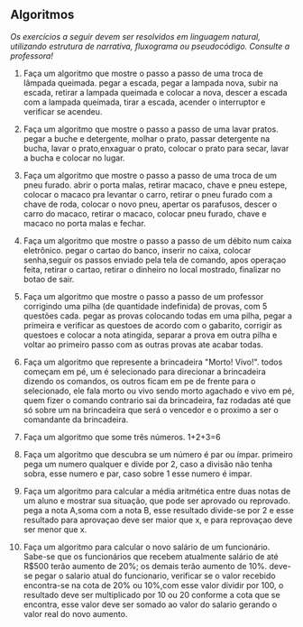 ## Algoritmos

_Os exercícios a seguir devem ser resolvidos em linguagem natural, utilizando estrutura de narrativa, fluxograma ou pseudocódigo. Consulte a professora!_

1. Faça um algoritmo que mostre o passo a passo de uma troca de lâmpada queimada.
pegar a escada, pegar a lampada nova, subir na escada, retirar a lampada queimada e colocar a nova, descer a escada com a lampada queimada, tirar a escada, acender o interruptor e verificar se acendeu.

2. Faça um algoritmo que mostre o passo a passo de uma lavar pratos.
pegar a buche e detergente, molhar o prato, passar detergente na bucha, lavar o prato,enxaguar o prato, colocar o prato para secar, lavar a bucha e colocar no lugar.

3. Faça um algoritmo que mostre o passo a passo de uma troca de um pneu furado.
abrir o porta malas, retirar macaco, chave e pneu estepe, colocar o macaco pra levantar o carro, retirar o pneu furado com a chave de roda, colocar o novo pneu, apertar os parafusos, descer o carro do macaco, retirar o macaco, colocar pneu furado, chave e macaco no porta malas e fechar.

4. Faça um algoritmo que mostre o passo a passo de um débito num caixa eletrônico.
pegar o cartao do banco, inserir no caixa, colocar senha,seguir os passos enviado pela tela de comando, apos operaçao feita, retirar o cartao, retirar o dinheiro no local mostrado, finalizar no botao de sair.

5. Faça um algoritmo que mostre o passo a passo de um professor corrigindo uma pilha (de quantidade indefinida) de provas, com 5 questões cada.
pegar as provas colocando todas em uma pilha, pegar a primeira e verificar as questoes de acordo com o gabarito, corrigir as questoes e colocar a nota atingida, separar a prova em outra pilha e voltar ao primeiro passo com as outras provas ate acabar todas.

6. Faça um algoritmo que represente a brincadeira "Morto! Vivo!".
todos começam em pé, um é selecionado para direcionar a brincadeira dizendo os comandos, os outros ficam em pe de frente para o selecionado, ele fala morto ou vivo sendo morto agachado e vivo em pé, quem fizer o comando contrario sai da brincadeira, faz rodadas até que só sobre um na brincadeira que será o vencedor e o proximo a ser o comandante da brincadeira.

7. Faça um algoritmo que some três números.
1+2+3=6

8. Faça um algoritmo que descubra se um número é par ou ímpar.
primeiro pega um numero qualquer e divide por 2, caso a divisão não tenha sobra, esse numero e par, caso sobre 1 esse numero é impar.

9. Faça um algoritmo para calcular a média aritmética entre duas notas de um aluno e mostrar sua situação, que pode ser aprovado ou reprovado.
pega a nota A,soma com a nota B, esse resultado divide-se por 2 e esse resultado para aprovaçao deve ser maior que x, e para reprovaçao deve ser menor que x.

10. Faça um algoritmo para calcular o novo salário de um funcionário. Sabe-se que os funcionários que recebem atualmente salário de até R$500 terão aumento de 20%; os demais terão aumento de 10%.
deve- se pegar o salario atual do funcionario, verificar se o valor recebido encontra-se na cota de 20% ou 10%,com esse valor dividir por 100, o resultado deve ser multiplicado por 10 ou 20 conforme a cota que se encontra, esse valor deve ser somado ao valor do salario gerando o valor real do novo aumento.
